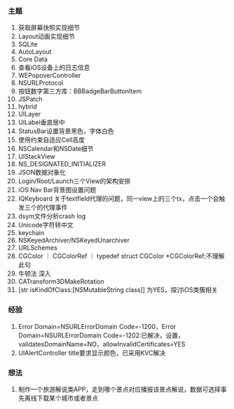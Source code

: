 ### 主题

1. 获取屏幕快照实现细节
2. Layout动画实现细节
3. SQLite
4. AutoLayout
5. Core Data
6. 查看iOS设备上的日志信息
7. WEPopoverController
8. NSURLProtocol
9. 按钮数字第三方库：BBBadgeBarButtonItem
10. JSPatch
11. hybrid
12. UILayer
13. UILabel垂直居中
14. StatusBar设置背景黑色，字体白色
15. 使用约束自适应Cell高度
16. NSCalendar和NSDate细节
17. UIStackView
18. NS_DESIGNATED_INITIALIZER
19. JSON数据对象化
20. Login/Root/Launch三个View的架构安排
21. iOS Nav Bar背景图设置问题
22. IQKeyboard 关于textfield代理的问题，同一view上的三个tx，点击一个会触发三个的代理事件
23. dsym文件分析crash log
24. Unicode字符转中文
25. keychain
26. NSKeyedArchiver/NSKeyedUnarchiver
27. URLSchemes
28. CGColor ｜ CGColorRef ｜  typedef struct CGColor *CGColorRef;不理解此句
29. 牛顿法 深入
30. CATransform3DMakeRotation
31. [str isKindOfClass:[NSMutableString class]] 为YES，探讨iOS类簇相关

### 经验

1. Error Domain=NSURLErrorDomain Code=-1200，Error Domain=NSURLErrorDomain Code=-1202:已解决，设置，validatesDomainName=NO，allowInvalidCertificates=YES
2. UIAlertController title要求显示颜色，已采用KVC解决

### 想法

1. 制作一个旅游解说类APP，走到哪个景点对应播报该景点解说，数据可选择事先离线下载某个城市或者景点